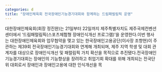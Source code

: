 ```yaml
---
categories: d
title: "장애인체육회 전국장애인기능경기대회와 함께하는 드림패럴림픽 운영"
---
```

대한장애인체육회(회장 정진완)는 21일부터 22일까지 제주특별자치도 제주국제컨벤션센터에서 ‘드림패럴림픽(스포츠체험형 장애인식개선 프로그램)’을 운영한다.이번 행사는 대한장애인체육회와 업무협약을 맺고 있는 한국장애인고용공단(이사장 조향현)이 주관하는 제39회 전국장애인기능경기대회와 연계해 개최되며, 제주 지역 학생 및 대회 관계자를 대상으로 장애인식개선 및 패럴림픽 가치 확산을 목적으로 추진됐다.전국장애인기능경기대회는 장애인의 기능향상을 장려하고 취업기회 확대를 위해 개최되는 전국단위 대회로서 장애인과 장애인고용에 대한 인식개선을 목